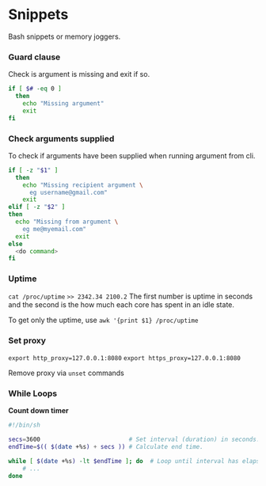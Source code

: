 # Snippets

Bash snippets or memory joggers.


### Guard clause

Check is argument is missing and exit if so.

```sh
if [ $# -eq 0 ]
  then
    echo "Missing argument"
    exit
fi
```

### Check arguments supplied

To check if arguments have been supplied when running argument from cli.

```sh
if [ -z "$1" ]
  then
    echo "Missing recipient argument \
      eg username@gmail.com"
    exit
elif [ -z "$2" ]
then
  echo "Missing from argument \
    eg me@myemail.com"
  exit
else
  <do command>
fi
```

### Uptime

`cat /proc/uptime`
`>> 2342.34 2100.2`
The first number is uptime in seconds and the second is the how much each core has spent in an idle state.

To get only the uptime, use `awk '{print $1} /proc/uptime`

### Set proxy

`export http_proxy=127.0.0.1:8080`
`export https_proxy=127.0.0.1:8080`

Remove proxy via `unset` commands

### While Loops

__Count down timer__

```sh
#!/bin/sh

secs=3600                         # Set interval (duration) in seconds.
endTime=$(( $(date +%s) + secs )) # Calculate end time.

while [ $(date +%s) -lt $endTime ]; do  # Loop until interval has elapsed.
    # ...
done
```
